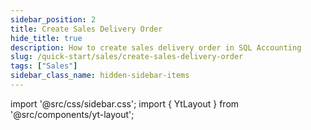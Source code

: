 ```yaml
---
sidebar_position: 2
title: Create Sales Delivery Order
hide_title: true
description: How to create sales delivery order in SQL Accounting
slug: /quick-start/sales/create-sales-delivery-order
tags: ["Sales"]
sidebar_class_name: hidden-sidebar-items
--- 
```


import '@src/css/sidebar.css';
import { YtLayout } from '@src/components/yt-layout';

<YtLayout 
    url="https://www.youtube.com/embed/XZkmG_TZ8TI?autoplay=1"
    videoId="XZkmG_TZ8TI"
    title="Sales Delivery Order"
/>
